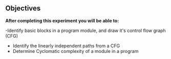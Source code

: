 ## Objectives

**After completing this experiment you will be able to:**

-Identify basic blocks in a program module, and draw it's control flow graph (CFG)
- Identify the linearly independent paths from a CFG
- Determine Cyclomatic complexity of a module in a program